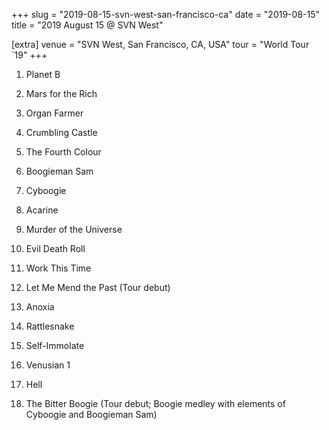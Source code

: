 +++
slug = "2019-08-15-svn-west-san-francisco-ca"
date = "2019-08-15"
title = "2019 August 15 @ SVN West"

[extra]
venue = "SVN West, San Francisco, CA, USA"
tour = "World Tour `19"
+++


 1. Planet B

 2. Mars for the Rich

 3. Organ Farmer

 4. Crumbling Castle

 5. The Fourth Colour

 6. Boogieman Sam

 7. Cyboogie

 8. Acarine

 9. Murder of the Universe

10. Evil Death Roll

11. Work This Time

12. Let Me Mend the Past
    (Tour debut)

13. Anoxia

14. Rattlesnake

15. Self-Immolate

16. Venusian 1

17. Hell

18. The Bitter Boogie
    (Tour debut; Boogie medley with elements of Cyboogie and Boogieman
    Sam)


